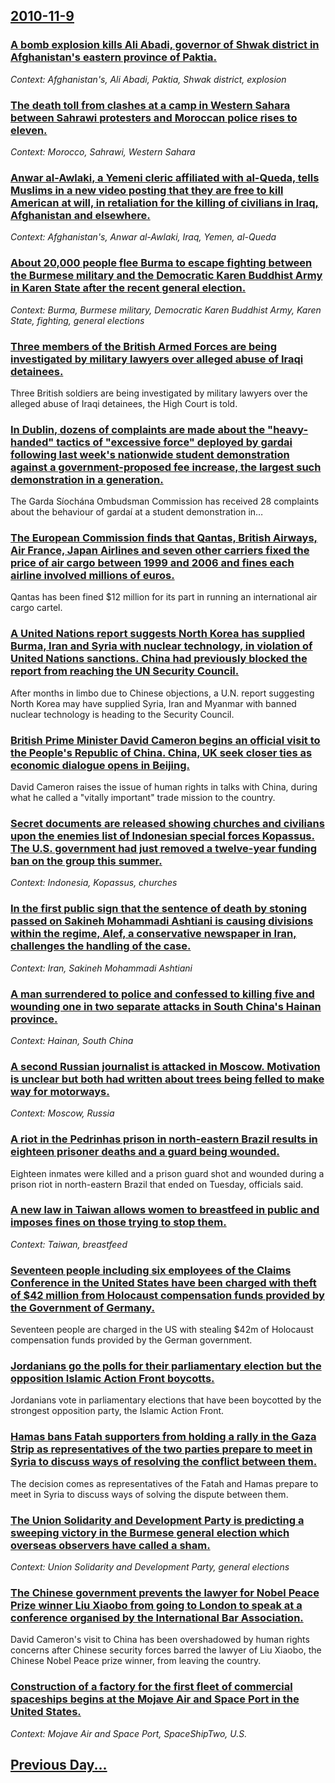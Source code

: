 ## [2010-11-9](/news/2010/11/9/index.md)

### [A bomb explosion kills Ali Abadi, governor of Shwak district in Afghanistan's eastern province of Paktia. ](/news/2010/11/9/a-bomb-explosion-kills-ali-abadi-governor-of-shwak-district-in-afghanistan-s-eastern-province-of-paktia.md)
_Context: Afghanistan's, Ali Abadi, Paktia, Shwak district, explosion_

### [The death toll from clashes at a camp in Western Sahara between Sahrawi protesters and Moroccan police rises to eleven. ](/news/2010/11/9/the-death-toll-from-clashes-at-a-camp-in-western-sahara-between-sahrawi-protesters-and-moroccan-police-rises-to-eleven.md)
_Context: Morocco, Sahrawi, Western Sahara_

### [Anwar al-Awlaki, a Yemeni cleric affiliated with al-Queda, tells Muslims in a new video posting that they are free to kill American at will, in retaliation for the killing of civilians in Iraq, Afghanistan and elsewhere. ](/news/2010/11/9/anwar-al-awlaki-a-yemeni-cleric-affiliated-with-al-queda-tells-muslims-in-a-new-video-posting-that-they-are-free-to-kill-american-at-will.md)
_Context: Afghanistan's, Anwar al-Awlaki, Iraq, Yemen, al-Queda_

### [About 20,000 people flee Burma to escape fighting between the Burmese military and the Democratic Karen Buddhist Army in Karen State after the recent general election. ](/news/2010/11/9/about-20-000-people-flee-burma-to-escape-fighting-between-the-burmese-military-and-the-democratic-karen-buddhist-army-in-karen-state-after-t.md)
_Context: Burma, Burmese military, Democratic Karen Buddhist Army, Karen State, fighting, general elections_

### [Three members of the British Armed Forces are being investigated by military lawyers over alleged abuse of Iraqi detainees. ](/news/2010/11/9/three-members-of-the-british-armed-forces-are-being-investigated-by-military-lawyers-over-alleged-abuse-of-iraqi-detainees.md)
Three British soldiers are being investigated by military lawyers over the alleged abuse of Iraqi detainees, the High Court is told.

### [In Dublin, dozens of complaints are made about the "heavy-handed" tactics of "excessive force" deployed by gardai following last week's nationwide student demonstration against a government-proposed fee increase, the largest such demonstration in a generation. ](/news/2010/11/9/in-dublin-dozens-of-complaints-are-made-about-the-heavy-handed-tactics-of-excessive-force-deployed-by-gardaa-following-last-week-s-nat.md)
The Garda S&iacute;och&aacute;na Ombudsman Commission has received 28 complaints about the behaviour of garda&iacute; at a student demonstration in&hellip;

### [The European Commission finds that Qantas, British Airways, Air France, Japan Airlines and seven other carriers fixed the price of air cargo between 1999 and 2006 and fines each airline involved millions of euros. ](/news/2010/11/9/the-european-commission-finds-that-qantas-british-airways-air-france-japan-airlines-and-seven-other-carriers-fixed-the-price-of-air-cargo.md)
Qantas has been fined $12 million for its part in running an international air cargo cartel.

### [A United Nations report suggests North Korea has supplied Burma, Iran and Syria with nuclear technology, in violation of United Nations sanctions. China had previously blocked the report from reaching the UN Security Council. ](/news/2010/11/9/a-united-nations-report-suggests-north-korea-has-supplied-burma-iran-and-syria-with-nuclear-technology-in-violation-of-united-nations-sanc.md)
After months in limbo due to Chinese objections, a U.N. report suggesting North Korea may have supplied Syria, Iran and Myanmar with banned nuclear technology is heading to the Security Council.

### [British Prime Minister David Cameron begins an official visit to the People's Republic of China. China, UK seek closer ties as economic dialogue opens in Beijing. ](/news/2010/11/9/british-prime-minister-david-cameron-begins-an-official-visit-to-the-people-s-republic-of-china-china-uk-seek-closer-ties-as-economic-dial.md)
David Cameron raises the issue of human rights in talks with China, during what he called a &quot;vitally important&quot; trade mission to the country.

### [Secret documents are released showing churches and civilians upon the enemies list of Indonesian special forces Kopassus. The U.S. government had just removed a twelve-year funding ban on the group this summer.](/news/2010/11/9/secret-documents-are-released-showing-churches-and-civilians-upon-the-enemies-list-of-indonesian-special-forces-kopassus-the-u-s-governmen.md)
_Context: Indonesia, Kopassus, churches_

### [In the first public sign that the sentence of death by stoning passed on Sakineh Mohammadi Ashtiani is causing divisions within the regime, Alef, a conservative newspaper in Iran, challenges the handling of the case. ](/news/2010/11/9/in-the-first-public-sign-that-the-sentence-of-death-by-stoning-passed-on-sakineh-mohammadi-ashtiani-is-causing-divisions-within-the-regime.md)
_Context: Iran, Sakineh Mohammadi Ashtiani_

### [A man surrendered to police and confessed to killing five and wounding one in two separate attacks in South China's Hainan province. ](/news/2010/11/9/a-man-surrendered-to-police-and-confessed-to-killing-five-and-wounding-one-in-two-separate-attacks-in-south-china-s-hainan-province.md)
_Context: Hainan, South China_

### [A second Russian journalist is attacked in Moscow. Motivation is unclear but both had written about trees being felled to make way for motorways. ](/news/2010/11/9/a-second-russian-journalist-is-attacked-in-moscow-motivation-is-unclear-but-both-had-written-about-trees-being-felled-to-make-way-for-motor.md)
_Context: Moscow, Russia_

### [A riot in the Pedrinhas prison in north-eastern Brazil results in eighteen prisoner deaths and a guard being wounded. ](/news/2010/11/9/a-riot-in-the-pedrinhas-prison-in-north-eastern-brazil-results-in-eighteen-prisoner-deaths-and-a-guard-being-wounded.md)
Eighteen inmates were killed and a prison guard shot and wounded during a prison riot in north-eastern Brazil that ended on Tuesday, officials said.

### [A new law in Taiwan allows women to breastfeed in public and imposes fines on those trying to stop them. ](/news/2010/11/9/a-new-law-in-taiwan-allows-women-to-breastfeed-in-public-and-imposes-fines-on-those-trying-to-stop-them.md)
_Context: Taiwan, breastfeed_

### [Seventeen people including six employees of the Claims Conference in the United States have been charged with theft of $42 million from Holocaust compensation funds provided by the Government of Germany. ](/news/2010/11/9/seventeen-people-including-six-employees-of-the-claims-conference-in-the-united-states-have-been-charged-with-theft-of-42-million-from-holo.md)
Seventeen people are charged in the US with stealing $42m of Holocaust compensation funds provided by the German government.

### [Jordanians go the polls for their parliamentary election but the opposition Islamic Action Front boycotts. ](/news/2010/11/9/jordanians-go-the-polls-for-their-parliamentary-election-but-the-opposition-islamic-action-front-boycotts.md)
Jordanians vote in parliamentary elections that have been boycotted by the strongest opposition party, the Islamic Action Front.

### [Hamas bans Fatah supporters from holding a rally in the Gaza Strip as representatives of the two parties prepare to meet in Syria to discuss ways of resolving the conflict between them. ](/news/2010/11/9/hamas-bans-fatah-supporters-from-holding-a-rally-in-the-gaza-strip-as-representatives-of-the-two-parties-prepare-to-meet-in-syria-to-discuss.md)
The decision comes as representatives of the Fatah and Hamas prepare to meet in Syria to discuss ways of solving the dispute between them.

### [The Union Solidarity and Development Party is predicting a sweeping victory in the Burmese general election which overseas observers have called a sham. ](/news/2010/11/9/the-union-solidarity-and-development-party-is-predicting-a-sweeping-victory-in-the-burmese-general-election-which-overseas-observers-have-ca.md)
_Context: Union Solidarity and Development Party, general elections_

### [The Chinese government prevents the lawyer for Nobel Peace Prize winner Liu Xiaobo from going to London to speak at a conference organised by the International Bar Association. ](/news/2010/11/9/the-chinese-government-prevents-the-lawyer-for-nobel-peace-prize-winner-liu-xiaobo-from-going-to-london-to-speak-at-a-conference-organised-b.md)
David Cameron&#039;s visit to China has been overshadowed by human rights concerns after Chinese security forces barred the lawyer of Liu Xiaobo, the Chinese Nobel Peace prize winner, from leaving the country.

### [Construction of a factory for the first fleet of commercial spaceships begins at the Mojave Air and Space Port in the United States. ](/news/2010/11/9/construction-of-a-factory-for-the-first-fleet-of-commercial-spaceships-begins-at-the-mojave-air-and-space-port-in-the-united-states.md)
_Context: Mojave Air and Space Port, SpaceShipTwo, U.S._

## [Previous Day...](/news/2010/11/8/index.md)

